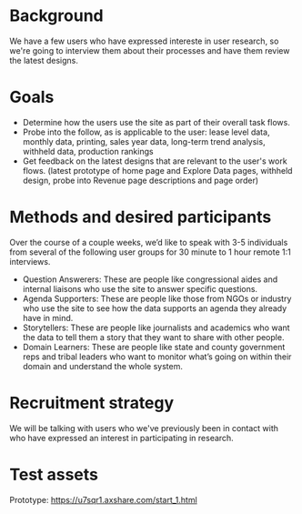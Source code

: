 # Background
We have a few users who have expressed intereste in user research, so we're going to interview them about their processes and have them review the latest designs.
# Goals
* Determine how the users use the site as part of their overall task flows.
* Probe into the follow, as is applicable to the user: lease level data, monthly data, printing, sales year data, long-term trend analysis, withheld data, production rankings
* Get feedback on the latest designs that are relevant to the user's work flows.  (latest prototype of home page and Explore Data pages, withheld design, probe into Revenue page descriptions and page order)


# Methods and desired participants
Over the course of a couple weeks, we’d like to speak with 3-5 individuals from several of the following user groups for 30 minute to 1 hour remote 1:1 interviews.  
* Question Answerers: These are people like congressional aides and internal liaisons who use the site to answer specific questions.
* Agenda Supporters: These are people like those from NGOs or industry who use the site to see how the data supports an agenda they already have in mind.
* Storytellers: These are people like journalists and academics who want the data to tell them a story that they want to share with other people.
* Domain Learners: These are people like state and county government reps and tribal leaders who want to monitor what’s going on within their domain and understand the whole system.
# Recruitment strategy
We will be talking with users who we've previously been in contact with who have expressed an interest in participating in research.
# Test assets
Prototype: https://u7sqr1.axshare.com/start_1.html

